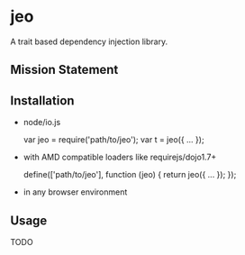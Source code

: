 # jeo
A trait based dependency injection library.

## Mission Statement

## Installation
* node/io.js

    var jeo = require('path/to/jeo');
    var t = jeo({ ... });

* with AMD compatible loaders like requirejs/dojo1.7+

    define(['path/to/jeo'], function (jeo) {
        return jeo({ ... });
    });

* in any browser environment

    <script src="path/to/jeo"></script>
    <script>var t = JEO({ ... });</script>

## Usage
TODO


